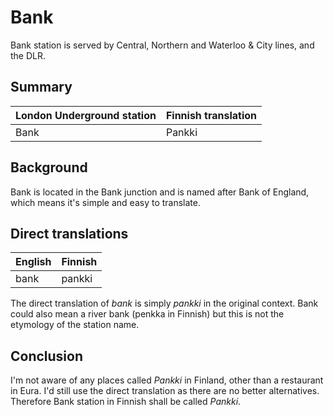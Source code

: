 # Bank

Bank station is served by Central, Northern and Waterloo & City lines, and the DLR.

## Summary

| London Underground station | Finnish translation |
| -------------------------- | ------------------- |
| Bank                       | Pankki              |

## Background

Bank is located in the Bank junction and is named after Bank of England, which means it's simple and easy to translate.

## Direct translations

| English | Finnish |
| ------- | ------- |
| bank    | pankki  |

The direct translation of _bank_ is simply _pankki_ in the original context. Bank could also mean a river bank (penkka in Finnish) but this is not the etymology of the station name.

## Conclusion

I'm not aware of any places called _Pankki_ in Finland, other than a restaurant in Eura. I'd still use the direct translation as there are no better alternatives. Therefore Bank station in Finnish shall be called _Pankki_.

